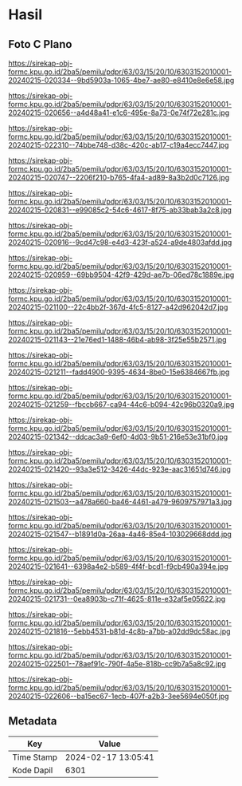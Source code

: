 # Hasil

## Foto C Plano

https://sirekap-obj-formc.kpu.go.id/2ba5/pemilu/pdpr/63/03/15/20/10/6303152010001-20240215-020334--9bd5903a-1065-4be7-ae80-e8410e8e6e58.jpg

https://sirekap-obj-formc.kpu.go.id/2ba5/pemilu/pdpr/63/03/15/20/10/6303152010001-20240215-020656--a4d48a41-e1c6-495e-8a73-0e74f72e281c.jpg

https://sirekap-obj-formc.kpu.go.id/2ba5/pemilu/pdpr/63/03/15/20/10/6303152010001-20240215-022310--74bbe748-d38c-420c-ab17-c19a4ecc7447.jpg

https://sirekap-obj-formc.kpu.go.id/2ba5/pemilu/pdpr/63/03/15/20/10/6303152010001-20240215-020747--2206f210-b765-4fa4-ad89-8a3b2d0c7126.jpg

https://sirekap-obj-formc.kpu.go.id/2ba5/pemilu/pdpr/63/03/15/20/10/6303152010001-20240215-020831--e99085c2-54c6-4617-8f75-ab33bab3a2c8.jpg

https://sirekap-obj-formc.kpu.go.id/2ba5/pemilu/pdpr/63/03/15/20/10/6303152010001-20240215-020916--9cd47c98-e4d3-423f-a524-a9de4803afdd.jpg

https://sirekap-obj-formc.kpu.go.id/2ba5/pemilu/pdpr/63/03/15/20/10/6303152010001-20240215-020959--69bb9504-42f9-429d-ae7b-06ed78c1889e.jpg

https://sirekap-obj-formc.kpu.go.id/2ba5/pemilu/pdpr/63/03/15/20/10/6303152010001-20240215-021100--22c4bb2f-367d-4fc5-8127-a42d962042d7.jpg

https://sirekap-obj-formc.kpu.go.id/2ba5/pemilu/pdpr/63/03/15/20/10/6303152010001-20240215-021143--21e76ed1-1488-46b4-ab98-3f25e55b2571.jpg

https://sirekap-obj-formc.kpu.go.id/2ba5/pemilu/pdpr/63/03/15/20/10/6303152010001-20240215-021211--fadd4900-9395-4634-8be0-15e6384667fb.jpg

https://sirekap-obj-formc.kpu.go.id/2ba5/pemilu/pdpr/63/03/15/20/10/6303152010001-20240215-021259--fbccb667-ca94-44c6-b094-42c96b0320a9.jpg

https://sirekap-obj-formc.kpu.go.id/2ba5/pemilu/pdpr/63/03/15/20/10/6303152010001-20240215-021342--ddcac3a9-6ef0-4d03-9b51-216e53e31bf0.jpg

https://sirekap-obj-formc.kpu.go.id/2ba5/pemilu/pdpr/63/03/15/20/10/6303152010001-20240215-021420--93a3e512-3426-44dc-923e-aac31651d746.jpg

https://sirekap-obj-formc.kpu.go.id/2ba5/pemilu/pdpr/63/03/15/20/10/6303152010001-20240215-021503--a478a660-ba46-4461-a479-9609757971a3.jpg

https://sirekap-obj-formc.kpu.go.id/2ba5/pemilu/pdpr/63/03/15/20/10/6303152010001-20240215-021547--b1891d0a-26aa-4a46-85e4-103029668ddd.jpg

https://sirekap-obj-formc.kpu.go.id/2ba5/pemilu/pdpr/63/03/15/20/10/6303152010001-20240215-021641--6398a4e2-b589-4f4f-bcd1-f9cb490a394e.jpg

https://sirekap-obj-formc.kpu.go.id/2ba5/pemilu/pdpr/63/03/15/20/10/6303152010001-20240215-021731--0ea8903b-c71f-4625-811e-e32af5e05622.jpg

https://sirekap-obj-formc.kpu.go.id/2ba5/pemilu/pdpr/63/03/15/20/10/6303152010001-20240215-021816--5ebb4531-b81d-4c8b-a7bb-a02dd9dc58ac.jpg

https://sirekap-obj-formc.kpu.go.id/2ba5/pemilu/pdpr/63/03/15/20/10/6303152010001-20240215-022501--78aef91c-790f-4a5e-818b-cc9b7a5a8c92.jpg

https://sirekap-obj-formc.kpu.go.id/2ba5/pemilu/pdpr/63/03/15/20/10/6303152010001-20240215-022606--ba15ec67-1ecb-407f-a2b3-3ee5694e050f.jpg


## Metadata

| Key        | Value               |
| ---------- | ------------------- |
| Time Stamp | 2024-02-17 13:05:41 |
| Kode Dapil | 6301                |



